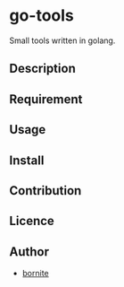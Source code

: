 go-tools
====

Small tools written in golang.

## Description

## Requirement

## Usage

## Install

## Contribution

## Licence

## Author

  - [bornite](https://github.com/bornite)
